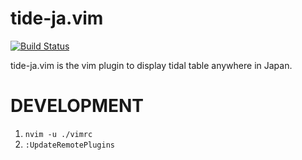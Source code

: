 # tide-ja.vim

[![Build Status](https://travis-ci.org/ymizushi/tide-ja.vim.svg?branch=master)](https://travis-ci.org/ymizushi/tide-ja.vim)

tide-ja.vim is the vim plugin to display tidal table anywhere in Japan.

# DEVELOPMENT

1. `nvim -u ./vimrc`
2. `:UpdateRemotePlugins`
